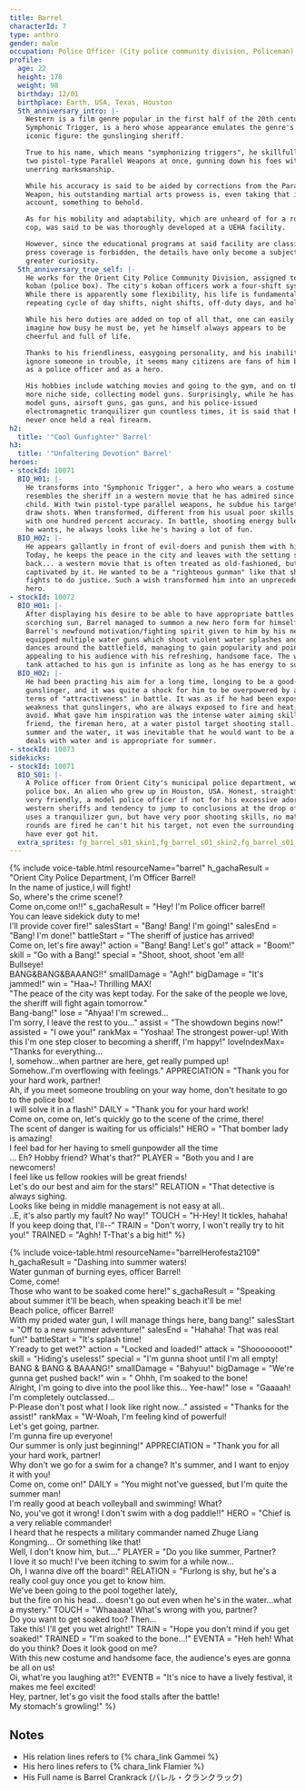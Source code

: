```yaml
---
title: Barrel
characterId: 7
type: anthro
gender: male
occupation: Police Officer (City police community division, Policeman)
profile:
  age: 22
  height: 178
  weight: 98
  birthday: 12/01
  birthplace: Earth, USA, Texas, Houston
  5th_anniversary_intro: |-
    Western is a film genre popular in the first half of the 20th century.
    Symphonic Trigger, is a hero whose appearance emulates the genre's
    iconic figure: the gunslinging sheriff.

    True to his name, which means "symphonizing triggers", he skillfully wields
    two pistol-type Parallel Weapons at once, gunning down his foes with
    unerring marksmanship.

    While his accuracy is said to be aided by corrections from the Parallel
    Weapon, his outstanding martial arts prowess is, even taking that into
    account, something to behold.

    As for his mobility and adaptability, which are unheard of for a rookie
    cop, was said to be was thoroughly developed at a UEHA facility.

    However, since the educational programs at said facility are classified and
    press coverage is forbidden, the details have only become a subject of
    greater curiosity.
  5th_anniversary_true_self: |-
    He works for the Orient City Police Community Division, assigned to a
    koban (police box). The city's koban officers work a four-shift system.
    While there is apparently some flexibility, his life is fundamentally a
    repeating cycle of day shifts, night shifts, off-duty days, and holidays.

    While his hero duties are added on top of all that, one can easily
    imagine how busy he must be, yet he himself always appears to be
    cheerful and full of life.

    Thanks to his friendliness, easygoing personality, and his inability to
    ignore someone in trouble, it seems many citizens are fans of him both
    as a police officer and as a hero.

    His hobbies include watching movies and going to the gym, and on the
    more niche side, collecting model guns. Surprisingly, while he has held
    model guns, airsoft guns, gas guns, and his police-issued
    electromagnetic tranquilizer gun countless times, it is said that he has
    never once held a real firearm.
h2:
  title: '"Cool Gunfighter" Barrel'
h3:
  title: '"Unfaltering Devotion" Barrel'
heroes:
- stockId: 10071
  BIO_H01: |-
    He transforms into "Symphonic Trigger", a hero who wears a costume that
    resembles the sheriff in a western movie that he has admired since he was a
    child. With twin pistol-type parallel weapons, he subdue his target with quick
    draw shots. When transformed, different from his usual poor skills, he can shoot
    with one hundred percent accuracy. In battle, shooting energy bullets as much as
    he wants, he always looks like he's having a lot of fun.
  BIO_H02: |-
    He appears gallantly in front of evil-doers and punish them with his twin guns.
    Today, he keeps the peace in the city and leaves with the setting sun on his
    back... a western movie that is often treated as old-fashioned, but he was
    captivated by it. He wanted to be a "righteous gunman" like that sheriff who
    fights to do justice. Such a wish transformed him into an unprecedented police
    hero.
- stockId: 10072
  BIO_H01: |-
    After displaying his desire to be able to have appropriate battles under the
    scorching sun, Barrel managed to summon a new hero form for himself. Thanks to
    Barrel's newfound motivation/fighting spirit given to him by his new form, he
    equipped multiple water guns which shoot violent water splashes and he now
    dances around the battlefield, managing to gain popularity and points while also
    appealing to his audience with his refreshing, handsome face. The water in the
    tank attached to his gun is infinite as long as he has energy to supply it with.
  BIO_H02: |-
    He had been practing his aim for a long time, longing to be a good-looking
    gunslinger, and it was quite a shock for him to be overpowered by another in
    terms of "attractiveness" in battle. It was as if he had been exposed to a
    weakness that gunslingers, who are always exposed to fire and heat, cannot
    avoid. What gave him inspiration was the intense water aiming skill of his
    friend, the fireman hero, at a water pistol target shooting stall. As a lover of
    summer and the water, it was inevitable that he would want to be a hero who
    deals with water and is appropriate for summer.
- stockId: 10073
sidekicks:
- stockId: 10071
  BIO_S01: |-
    A Police officer from Orient City's municipal police department, working in a
    police box. An alien who grew up in Houston, USA. Honest, straightforward and
    very friendly, a model police officer if not for his excessive adoration for
    western sheriffs and tendency to jump to conclusions at the drop of a hat. He
    uses a tranquilizer gun, but have very poor shooting skills, no matter how many
    rounds are fired he can't hit his target, not even the surrounding onlookers
    have ever got hit.
  extra_sprites: fg_barrel_s01_skin1,fg_barrel_s01_skin2,fg_barrel_s01_skin3
---
```


{% include voice-table.html resourceName="barrel"
h_gachaResult = "Orient City Police Department, I'm Officer Barrel!<br>In the name of justice,I will fight!<br>So, where's the crime scene!?<br>Come on,come on!!"
s_gachaResult = "Hey! I'm Police officer barrel!<br>You can leave sidekick duty to me!<br>I'll provide cover fire!"
salesStart = "Bang! Bang! I'm going!"
salesEnd = "Bang! I'm done!"
battleStart = "The sheriff of justice has arrived!<br>Come on, let's fire away!"
action = "Bang! Bang! Let's go!"
attack = "Boom!"
skill = "Go with a Bang!"
special = "Shoot, shoot, shoot 'em all!<br>Bullseye!<br>BANG&BANG&BAAANG!!"
smallDamage = "Agh!"
bigDamage = "It's jammed!"
win = "Haa~! Thrilling MAX!<br>&quot;The peace of the city was kept today. For the sake of the people we love, the sheriff will fight again tomorrow.&quot;<br>Bang-bang!"
lose = "Ahyaa!  I'm screwed...<br>I'm sorry, I leave the rest to you…"
assist = "The showdown begins now!"
assisted = "I owe you!"
rankMax = "Yoshaa! The strongest power-up! With this I'm one step closer to becoming a sheriff, I'm happy!"
loveIndexMax= "Thanks for everything…<br>I, somehow…when partner are here, get really pumped up!<br>Somehow..I'm overflowing with feelings."
APPRECIATION = "Thank you for your hard work, partner!<br>Ah, if you meet someone troubling on your way home, don't hesitate to go to the police box!<br>I will solve it in a flash!"
DAILY = "Thank you for your hard work! <br>Come on, come on, let's quickly go to the scene of the crime, there!<br>The scent of danger is waiting for us officials!"
HERO = "That bomber lady is amazing!<br>I feel bad for her having to smell gunpowder all the time<br>... Eh? Hobby friend? What's that?"
PLAYER = "Both you and I are newcomers!<br>I feel like us fellow rookies will be great friends!<br>Let's do our best and aim for the stars!"
RELATION = "That detective is always sighing.<br>Looks like being in middle management is not easy at all..<br>..E, it's also partly my fault? No way!"
TOUCH = "H-Hey! It tickles, hahaha!<br>If you keep doing that, I'll--"
TRAIN = "Don't worry, I won't really try to hit you!"
TRAINED = "Aghh! T-That's a big hit!"
%}

{% include voice-table.html resourceName="barrelHerofesta2109"
h_gachaResult = "Dashing into summer waters!<br>Water gunman of burning eyes, officer Barrel!<br>Come, come!<br>Those who want to be soaked come here!"
s_gachaResult = "Speaking about summer it'll be beach, when speaking beach it'll be me!<br>Beach police, officer Barrel!<br>With my prided water gun, I will manage things here, bang bang!"
salesStart = "Off to a new summer adventure!"
salesEnd = "Hahaha! That was real fun!"
battleStart = "It's splash time! <br>Y'ready to get wet?"
action = "Locked and loaded!"
attack = "Shooooooot!"
skill = "Hiding's useless!"
special = "I'm gunna shoot until I'm all empty! BANG & BANG & BAAANG!"
smallDamage = "Bahyuu!"
bigDamage = "We're gunna get pushed back!"
win = " Ohhh, I'm soaked to the bone! <br>Alright, I'm going to dive into the pool like this... Yee-haw!"
lose = "Gaaaah! I'm completely outclassed...<br>P-Please don't post what I look like right now..."
assisted = "Thanks for the assist!"
rankMax = "W-Woah, I'm feeling kind of powerful!<br>Let's get going, partner.<br>I'm gunna fire up everyone!<br>Our summer is only just beginning!"
APPRECIATION = "Thank you for all your hard work, partner!<br>Why don't we go for a swim for a change? It's summer, and I want to enjoy it with you!<br>Come on, come on!"
DAILY = "You might not've guessed, but I'm quite the summer man!<br>I'm really good at beach volleyball and swimming! What?<br>No, you've got it wrong! I don't swim with a dog paddle!!"
HERO = "Chief is a very reliable commander!<br>I heard that he respects a military commander named Zhuge Liang Kongming... Or something like that!<br>Well, I don't know him, but...."
PLAYER = "Do you like summer, Partner?<br>I love it so much! I've been itching to swim for a while now...<br>Oh, I wanna dive off the board!"
RELATION = "Furlong is shy, but he's a really cool guy once you get to know him.<br>We've been going to the pool together lately,<br>but the fire on his head... doesn't go out even when he's in the water...what a mystery."
TOUCH = "Whaaaaa! What's wrong with you, partner?<br>Do you want to get soaked too? Then...<br>Take this! I'll get you wet alright!"
TRAIN = "Hope you don't mind if you get soaked!"
TRAINED = "I'm soaked to the bone...!"
EVENTA = "Heh heh! What do you think? Does it look good on me?<br>With this new costume and handsome face, the audience's eyes are gonna be all on us!<br>Oi, what're you laughing at?!"
EVENTB = "It's nice to have a lively festival, it makes me feel excited!<br>Hey, partner, let's go visit the food stalls after the battle!<br>My stomach's growling!"
%}

## Notes

- His relation lines refers to {% chara_link Gammei %}
- His hero lines refers to {% chara_link Flamier %}
- His Full name is Barrel Crankrack (バレル・クランクラック)
